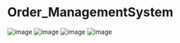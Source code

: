 # Order_ManagementSystem

![image](https://user-images.githubusercontent.com/42685801/199404046-3101c363-c3b1-430a-8a3a-1d7058b64cf8.png)
![image](https://user-images.githubusercontent.com/42685801/199404060-425e5a67-ef64-43a0-996a-5c8dbab2a7f2.png)
![image](https://user-images.githubusercontent.com/42685801/199404140-227bdd8a-390e-4249-ac12-2d0660e2bd32.png)
![image](https://user-images.githubusercontent.com/42685801/199404195-e71b787e-b9a5-41c8-b07f-621287f73d49.png)
